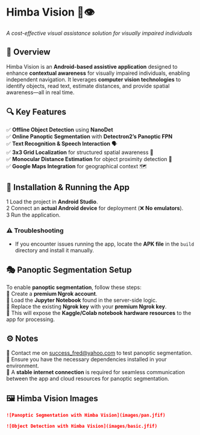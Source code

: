 # **Himba Vision** 🦾👁️  
*A cost-effective visual assistance solution for visually impaired individuals*

## 📌 Overview  
Himba Vision is an **Android-based assistive application** designed to enhance **contextual awareness** for visually impaired individuals, enabling independent navigation. It leverages **computer vision technologies** to identify objects, read text, estimate distances, and provide spatial awareness—all in real time.

## 🔍 Key Features  
✅ **Offline Object Detection** using **NanoDet**  
✅ **Online Panoptic Segmentation** with **Detectron2’s Panoptic FPN**  
✅ **Text Recognition & Speech Interaction** 🗣️  
✅ **3x3 Grid Localization** for structured spatial awareness 📌  
✅ **Monocular Distance Estimation** for object proximity detection 📏  
✅ **Google Maps Integration** for geographical context 🗺️  

## 📱 Installation & Running the App  
1️ Load the project in **Android Studio**.  
2️ Connect an **actual Android device** for deployment (❌ **No emulators**).  
3️ Run the application.  

### ⚠️ Troubleshooting  
- If you encounter issues running the app, locate the **APK file** in the `build` directory and install it manually.  

## 🎭 Panoptic Segmentation Setup  
To enable **panoptic segmentation**, follow these steps:  
🔹 Create a **premium Ngrok account**.  
🔹 Load the **Jupyter Notebook** found in the server-side logic.  
🔹 Replace the existing **Ngrok key** with your **premium Ngrok key**.  
🔹 This will expose the **Kaggle/Colab notebook hardware resources** to the app for processing.  

## ⚙️ Notes  
🔹 Contact me on success_fred@yahoo.com to test panoptic segmentation.
🔹 Ensure you have the necessary dependencies installed in your environment.  
🔹 A **stable internet connection** is required for seamless communication between the app and cloud resources for panoptic segmentation.  

## 🖼️ Himba Vision Images 
```markdown
![Panoptic Segmentation with Himba Vision](images/pan.jfif)
```

```markdown
![Object Detection with Himba Vision](images/basic.jfif)
```
#